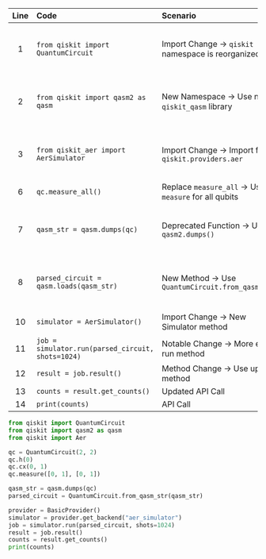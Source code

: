 | Line | Code | Scenario | Reference | Artifact | Refactoring |   
| :--: | :--- | :------- | :-------: | :------- | :---------- | 
| 1 | `from qiskit import QuantumCircuit` | Import Change -> `qiskit` namespace is reorganized | qrn_notax_ddbb-bdfc0899-dad8-4479-af86-e874c42ed8f4 | qiskit | `from qiskit import QuantumCircuit` | 
| 2 | `from qiskit import qasm2 as qasm` | New Namespace -> Use new `qiskit_qasm` library | qrn_notax_ddbb-98ed0e4a-c3d2-4c4f-93a7-42ebe62e7869 | qiskit | `from qiskit import qasm2 as qasm` | 
| 3 | `from qiskit_aer import AerSimulator` | Import Change -> Import from `qiskit.providers.aer` | qrn_notax_ddbb-4194776d-c578-4b79-8dc6-9c5e286bc808 | qiskit_aer | `from qiskit import Aer` | 
| 6 | `qc.measure_all()` | Replace `measure_all` -> Use `measure` for all qubits | IK | QuantumCircuit | `qc.measure([0, 1], [0, 1])` | 
| 7 | `qasm_str = qasm.dumps(qc)` | Deprecated Function -> Use `qasm2.dumps()` | qrn_notax_ddbb-9f940bc6-4df3-4cdd-8267-218d027fb253 | qasm2 | `qasm_str = qasm.dumps(qc)` | 
| 8 | `parsed_circuit = qasm.loads(qasm_str)` | New Method -> Use `QuantumCircuit.from_qasm_str()` | qrn_notax_ddbb-a4289ec8-8488-4fa4-99f8-c46141a06471 | qasm | `parsed_circuit = QuantumCircuit.from_qasm_str(qasm_str)` | 
| 10 | `simulator = AerSimulator()` | Import Change -> New Simulator method | IK | AerSimulator | `provider = BasicProvider(); simulator = provider.get_backend("aer_simulator")` | 
| 11 | `job = simulator.run(parsed_circuit, shots=1024)` | Notable Change -> More explicit run method | IK | backend Job | `job = simulator.run(parsed_circuit, shots=1024)` | 
| 12 | `result = job.result()` | Method Change -> Use updated method | IK | job | `result = job.result()` | 
| 13 | `counts = result.get_counts()` | Updated API Call | IK | result | `counts = result.get_counts()` | 
| 14 | `print(counts)` | API Call | IK | print | `print(counts)` |

```python  
from qiskit import QuantumCircuit
from qiskit import qasm2 as qasm
from qiskit import Aer

qc = QuantumCircuit(2, 2)
qc.h(0)
qc.cx(0, 1)
qc.measure([0, 1], [0, 1])

qasm_str = qasm.dumps(qc)
parsed_circuit = QuantumCircuit.from_qasm_str(qasm_str)

provider = BasicProvider()
simulator = provider.get_backend("aer_simulator")
job = simulator.run(parsed_circuit, shots=1024)
result = job.result()
counts = result.get_counts()
print(counts)
```